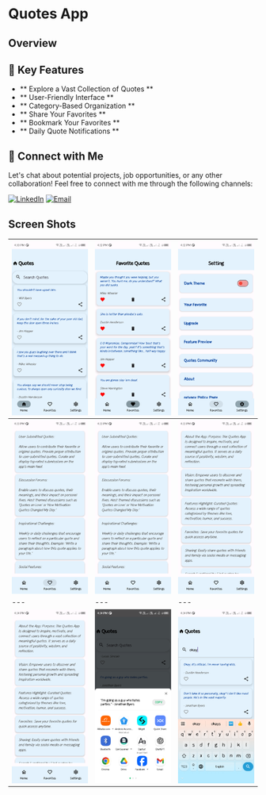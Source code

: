 # Quotes App
## Overview

## 🚀 Key Features
- ** Explore a Vast Collection of Quotes **
- ** User-Friendly Interface **  
- ** Category-Based Organization **
- ** Share Your Favorites **
- ** Bookmark Your Favorites **
- ** Daily Quote Notifications **

## 🤝 Connect with Me
Let's chat about potential projects, job opportunities, or any other collaboration! Feel free to connect with me through the following channels:

[![LinkedIn](https://img.shields.io/badge/LinkedIn-Connect-blue?style=for-the-badge&logo=linkedin)](https://www.linkedin.com/in/umair-khan-4bb312322)
[![Email](https://img.shields.io/badge/Email-Drop%20a%20Message-red?style=for-the-badge&logo=gmail)](mailto:uk236393@gmail.com)

## Screen Shots

| ![Screenshot 1](https://github.com/UmairKhanDeveloper/Quotes-App/blob/master/screenshots/1.png) | ![Screenshot 2](https://github.com/UmairKhanDeveloper/Quotes-App/blob/master/screenshots/2.png) | ![Screenshot 3](https://github.com/UmairKhanDeveloper/Quotes-App/blob/master/screenshots/3.png) |
| --- | --- | --- |
| ![Screenshot 4](https://github.com/UmairKhanDeveloper/Quotes-App/blob/master/screenshots/4.png) | ![Screenshot 5](https://github.com/UmairKhanDeveloper/Quotes-App/blob/master/screenshots/5.png) | ![Screenshot 6](https://github.com/UmairKhanDeveloper/Quotes-App/blob/master/screenshots/6.png) 
| --- | --- | ---|
| ![Screenshot 7](https://github.com/UmairKhanDeveloper/Quotes-App/blob/master/screenshots/7.png) | ![Screenshot 8](https://github.com/UmairKhanDeveloper/Quotes-App/blob/master/screenshots/8.png) | ![Screenshot 9](https://github.com/UmairKhanDeveloper/Quotes-App/blob/master/screenshots/9.png) 

